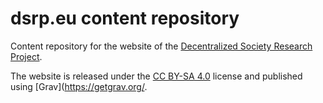 # dsrp.eu content repository
Content repository for the website of the [Decentralized Society Research Project](http://dsrp.eu).

The website is released under the [CC BY-SA 4.0](https://creativecommons.org/licenses/by-sa/4.0/) license and published using [Grav](https://getgrav.org/.
